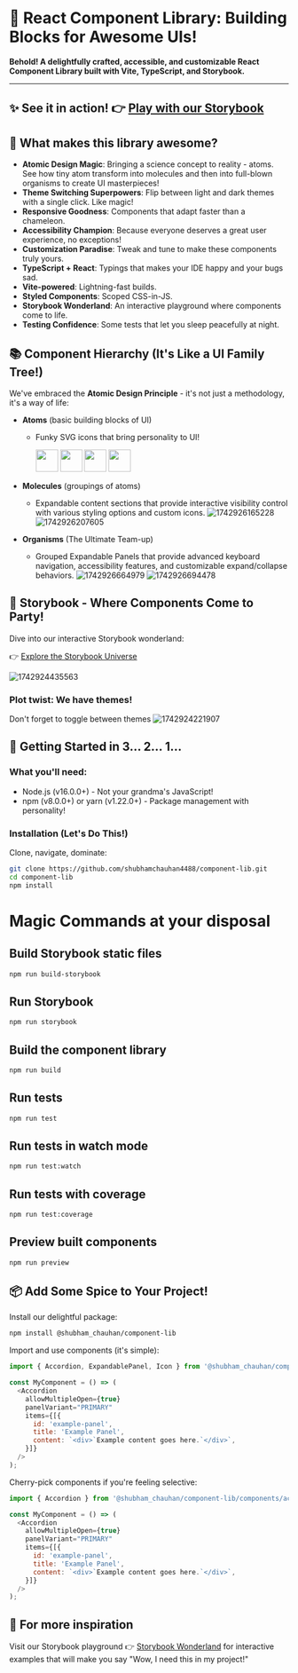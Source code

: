 # 🚀 React Component Library: Building Blocks for Awesome UIs!

**Behold! A delightfully crafted, accessible, and customizable React Component Library built with Vite, TypeScript, and Storybook.**

---

## ✨ See it in action! 👉 [Play with our Storybook](https://67e03155d6ee9e0a477dad36-lmywntygig.chromatic.com/)

## 🎨 What makes this library awesome?

- **Atomic Design Magic**: Bringing a science concept to reality - atoms. See how tiny atom transform into molecules and then into full-blown organisms to create UI masterpieces!
- **Theme Switching Superpowers**: Flip between light and dark themes with a single click. Like magic!
- **Responsive Goodness**: Components that adapt faster than a chameleon.
- **Accessibility Champion**: Because everyone deserves a great user experience, no exceptions!
- **Customization Paradise**: Tweak and tune to make these components truly yours.
- **TypeScript + React**: Typings that makes your IDE happy and your bugs sad.
- **Vite-powered**: Lightning-fast builds.
- **Styled Components**: Scoped CSS-in-JS.
- **Storybook Wonderland**: An interactive playground where components come to life.
- **Testing Confidence**: Some tests that let you sleep peacefully at night.

## 📚 Component Hierarchy (It's Like a UI Family Tree!)

We've embraced the **Atomic Design Principle** - it's not just a methodology, it's a way of life:

* **Atoms** (basic building blocks of UI)

  * Funky SVG icons that bring personality to UI!

    <img src='assets/README/1742896907397.png' width='40' height='40'/>
    <img src='assets/README/1742926312172.png' width='40' height='40'/>
    <img src='assets/README/1742926540691.png' width='40' height='40'/>
    <img src='assets/README/1742926329807.png'  width='40' height='40'/>
* **Molecules** (groupings of atoms)

  * Expandable content sections that provide interactive visibility control with various styling options and custom icons.
    ![1742926165228](assets/README/1742926165228.png)
    ![1742926207605](assets/README/1742926207605.png)
* **Organisms** (The Ultimate Team-up)

  * Grouped Expandable Panels that provide advanced keyboard navigation, accessibility features, and customizable expand/collapse behaviors.
    ![1742926664979](assets/README/1742926664979.png)
    ![1742926694478](assets/README/1742926694478.png)

## 🌈 Storybook - Where Components Come to Party!

Dive into our interactive Storybook wonderland:

👉 [Explore the Storybook Universe](https://67e03155d6ee9e0a477dad36-lmywntygig.chromatic.com/)

![1742924435563](assets/README/1742924435563.png)

### Plot twist: We have themes!

Don't forget to toggle between themes
![1742924221907](assets/README/1742924221907.png)

## 🚀 Getting Started in 3... 2... 1...

### What you'll need:

- Node.js (v16.0.0+) - Not your grandma's JavaScript!
- npm (v8.0.0+) or yarn (v1.22.0+) - Package management with personality!

### Installation (Let's Do This!)

Clone, navigate, dominate:

```bash
git clone https://github.com/shubhamchauhan4488/component-lib.git
cd component-lib
npm install
```

# Magic Commands at your disposal

## Build Storybook static files

```bash
npm run build-storybook
```

## Run Storybook

```bash
npm run storybook
```

## Build the component library

```bash
npm run build
```

## Run tests

```bash
npm run test
```

## Run tests in watch mode

```bash
npm run test:watch
```

## Run tests with coverage

```bash
npm run test:coverage
```

## Preview built components

```bash
npm run preview
```

## 📦 Add Some Spice to Your Project!

Install our delightful package:

```bash
npm install @shubham_chauhan/component-lib
```

Import and use components (it's simple):

```js
import { Accordion, ExpandablePanel, Icon } from '@shubham_chauhan/component-lib';

const MyComponent = () => (
  <Accordion
    allowMultipleOpen={true}
    panelVariant="PRIMARY"
    items={[{
      id: 'example-panel',
      title: 'Example Panel',
      content: `<div>`Example content goes here.`</div>`,
    }]}
  />
);
```

Cherry-pick components if you're feeling selective:

```js
import { Accordion } from '@shubham_chauhan/component-lib/components/accordion';

const MyComponent = () => (
  <Accordion
    allowMultipleOpen={true}
    panelVariant="PRIMARY"
    items={[{
      id: 'example-panel',
      title: 'Example Panel',
      content: `<div>`Example content goes here.`</div>`,
    }]}
  />
);
```

## 📖 For more inspiration

Visit our Storybook playground 👉 [Storybook Wonderland](https://67e03155d6ee9e0a477dad36-lmywntygig.chromatic.com/) for interactive examples that will make you say "Wow, I need this in my project!"
